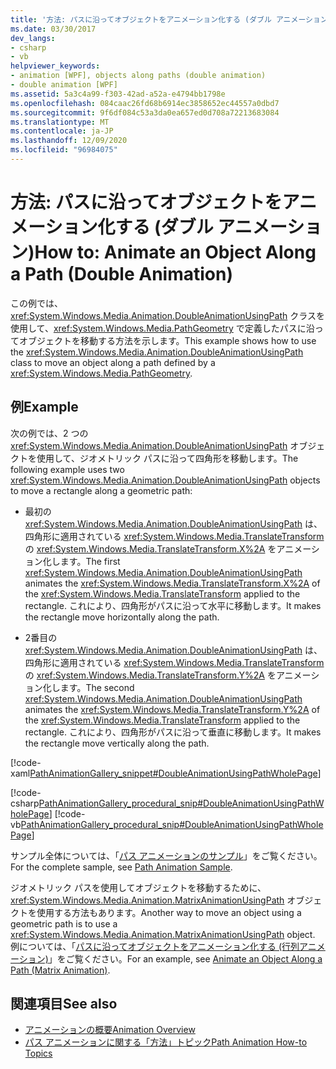 ```yaml
---
title: '方法: パスに沿ってオブジェクトをアニメーション化する (ダブル アニメーション)'
ms.date: 03/30/2017
dev_langs:
- csharp
- vb
helpviewer_keywords:
- animation [WPF], objects along paths (double animation)
- double animation [WPF]
ms.assetid: 5a3c4a99-f303-42ad-a52a-e4794bb1798e
ms.openlocfilehash: 084caac26fd68b6914ec3858652ec44557a0dbd7
ms.sourcegitcommit: 9f6df084c53a3da0ea657ed0d708a72213683084
ms.translationtype: MT
ms.contentlocale: ja-JP
ms.lasthandoff: 12/09/2020
ms.locfileid: "96984075"
---
```

# <a name="how-to-animate-an-object-along-a-path-double-animation"></a><span data-ttu-id="7be73-102">方法: パスに沿ってオブジェクトをアニメーション化する (ダブル アニメーション)</span><span class="sxs-lookup"><span data-stu-id="7be73-102">How to: Animate an Object Along a Path (Double Animation)</span></span>
<span data-ttu-id="7be73-103">この例では、<xref:System.Windows.Media.Animation.DoubleAnimationUsingPath> クラスを使用して、<xref:System.Windows.Media.PathGeometry> で定義したパスに沿ってオブジェクトを移動する方法を示します。</span><span class="sxs-lookup"><span data-stu-id="7be73-103">This example shows how to use the <xref:System.Windows.Media.Animation.DoubleAnimationUsingPath> class to move an object along a path defined by a <xref:System.Windows.Media.PathGeometry>.</span></span>  
  
## <a name="example"></a><span data-ttu-id="7be73-104">例</span><span class="sxs-lookup"><span data-stu-id="7be73-104">Example</span></span>  
 <span data-ttu-id="7be73-105">次の例では、2 つの <xref:System.Windows.Media.Animation.DoubleAnimationUsingPath> オブジェクトを使用して、ジオメトリック パスに沿って四角形を移動します。</span><span class="sxs-lookup"><span data-stu-id="7be73-105">The following example uses two <xref:System.Windows.Media.Animation.DoubleAnimationUsingPath> objects to move a rectangle along a geometric path:</span></span>  
  
- <span data-ttu-id="7be73-106">最初の <xref:System.Windows.Media.Animation.DoubleAnimationUsingPath> は、四角形に適用されている <xref:System.Windows.Media.TranslateTransform> の <xref:System.Windows.Media.TranslateTransform.X%2A> をアニメーション化します。</span><span class="sxs-lookup"><span data-stu-id="7be73-106">The first <xref:System.Windows.Media.Animation.DoubleAnimationUsingPath> animates the <xref:System.Windows.Media.TranslateTransform.X%2A> of the <xref:System.Windows.Media.TranslateTransform> applied to the rectangle.</span></span> <span data-ttu-id="7be73-107">これにより、四角形がパスに沿って水平に移動します。</span><span class="sxs-lookup"><span data-stu-id="7be73-107">It makes the rectangle move horizontally along the path.</span></span>  
  
- <span data-ttu-id="7be73-108">2番目の <xref:System.Windows.Media.Animation.DoubleAnimationUsingPath> は、四角形に適用されている <xref:System.Windows.Media.TranslateTransform> の <xref:System.Windows.Media.TranslateTransform.Y%2A> をアニメーション化します。</span><span class="sxs-lookup"><span data-stu-id="7be73-108">The second <xref:System.Windows.Media.Animation.DoubleAnimationUsingPath> animates the <xref:System.Windows.Media.TranslateTransform.Y%2A> of the <xref:System.Windows.Media.TranslateTransform> applied to the rectangle.</span></span> <span data-ttu-id="7be73-109">これにより、四角形がパスに沿って垂直に移動します。</span><span class="sxs-lookup"><span data-stu-id="7be73-109">It makes the rectangle move vertically along the path.</span></span>  
  
 [!code-xaml[PathAnimationGallery_snippet#DoubleAnimationUsingPathWholePage](~/samples/snippets/csharp/VS_Snippets_Wpf/PathAnimationGallery_snippet/CS/doubleanimationusingpathexample.xaml#doubleanimationusingpathwholepage)]  
  
 [!code-csharp[PathAnimationGallery_procedural_snip#DoubleAnimationUsingPathWholePage](~/samples/snippets/csharp/VS_Snippets_Wpf/PathAnimationGallery_procedural_snip/CSharp/DoubleAnimationUsingPathExample.cs#doubleanimationusingpathwholepage)]
 [!code-vb[PathAnimationGallery_procedural_snip#DoubleAnimationUsingPathWholePage](~/samples/snippets/visualbasic/VS_Snippets_Wpf/PathAnimationGallery_procedural_snip/VisualBasic/DoubleAnimationUsingPathExample.vb#doubleanimationusingpathwholepage)]  
  
 <span data-ttu-id="7be73-110">サンプル全体については、「[パス アニメーションのサンプル](https://github.com/Microsoft/WPF-Samples/tree/master/Animation/PathAnimations)」をご覧ください。</span><span class="sxs-lookup"><span data-stu-id="7be73-110">For the complete sample, see [Path Animation Sample](https://github.com/Microsoft/WPF-Samples/tree/master/Animation/PathAnimations).</span></span>  
  
 <span data-ttu-id="7be73-111">ジオメトリック パスを使用してオブジェクトを移動するために、<xref:System.Windows.Media.Animation.MatrixAnimationUsingPath> オブジェクトを使用する方法もあります。</span><span class="sxs-lookup"><span data-stu-id="7be73-111">Another way to move an object using a geometric path is to use a <xref:System.Windows.Media.Animation.MatrixAnimationUsingPath> object.</span></span> <span data-ttu-id="7be73-112">例については、「[パスに沿ってオブジェクトをアニメーション化する (行列アニメーション)](how-to-animate-an-object-along-a-path-matrix-animation.md)」をご覧ください。</span><span class="sxs-lookup"><span data-stu-id="7be73-112">For an example, see [Animate an Object Along a Path (Matrix Animation)](how-to-animate-an-object-along-a-path-matrix-animation.md).</span></span>  
  
## <a name="see-also"></a><span data-ttu-id="7be73-113">関連項目</span><span class="sxs-lookup"><span data-stu-id="7be73-113">See also</span></span>

- [<span data-ttu-id="7be73-114">アニメーションの概要</span><span class="sxs-lookup"><span data-stu-id="7be73-114">Animation Overview</span></span>](animation-overview.md)
- [<span data-ttu-id="7be73-115">パス アニメーションに関する「方法」トピック</span><span class="sxs-lookup"><span data-stu-id="7be73-115">Path Animation How-to Topics</span></span>](path-animation-how-to-topics.md)
